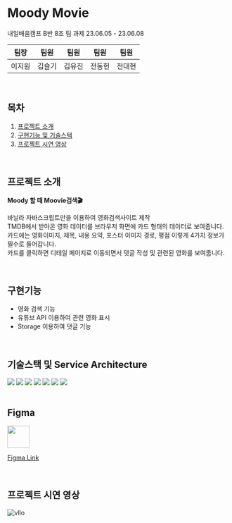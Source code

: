 # Moody Movie

내일배움캠프 B반 8조 팀 과제 23.06.05 - 23.06.08

| 팀장   | 팀원 | 팀원   | 팀원   | 팀원   |
| ------ | ------ | ------ | ------ | ------ |
| 이지원 | 김슬기 | 김유진 | 전동헌 | 전대현 |

<br/>

## 목차

1. [프로젝트 소개](#프로젝트-소개)
2. [구현기능 및 기술스택](#구현기능)
3. [프로젝트 시연 영상](#프로젝트-시연-영상)

<br/>

## 프로젝트 소개

**Moody 할 때 Moovie검색🎬**

바닐라 자바스크립트만을 이용하여 영화검색사이트 제작</br>
TMDB에서 받아온 영화 데이터를 브라우저 화면에 카드 형태의 데이터로 보여줍니다.</br>
카드에는 영화이미지, 제목, 내용 요약, 포스터 이미지 경로, 평점 이렇게 4가지 정보가 필수로 들어갑니다.</br>
카드를 클릭하면 디테일 페이지로 이동되면서 댓글 작성 및 관련된 영화를 보여줍니다.

<br/>

## 구현기능
- 영화 검색 기능
- 유튜브 API 이용하여 관련 영화 표시
- Storage 이용하여 댓글 기능

<br>

## 기술스택 및 Service Architecture

<div/>
  
  <img src="https://img.shields.io/badge/HTML5-E34F26?style=flat&logo=HTML5&logoColor=white" />
  <img src="https://img.shields.io/badge/css3-1572B6?style=flat&logo=css3&logoColor=white" />
  <img src="https://img.shields.io/badge/javascript-F7DF1E?style=flat&logo=javascript&logoColor=white"/>
  <img src="https://img.shields.io/badge/youtube-FF0000?style=flat&logo=youtube&logoColor=white" />
  <img src="https://img.shields.io/badge/git-F05032?style=flat&logo=git&logoColor=white" />
	<img src="https://img.shields.io/badge/github-181717?style=flat&logo=github&logoColor=white" />
	<img src="https://img.shields.io/badge/figma-F24E1E?style=flat&logo=figma&logoColor=white" />

<br />
<br />

 ## Figma
 <div >
  <img width=50 src="https://images.velog.io/images/ansrjsdn/post/27f1386b-f5c2-46e2-a494-2f823a8e1003/image.png" />
  
  [Figma Link](https://www.figma.com/file/crYPV2gxJZdYOvcDpioTaV/Diagram---movie_collection?type=whiteboard&node-id=0%3A1&t=ZBAeHlzDjaFStaHm-1)
</div>

<br />

## 프로젝트 시연 영상

![vllo](https://github.com/JellyBear97/Personal_proj1/assets/78592995/2f1956b0-db4b-4ea8-b383-8e46b16bb736)
